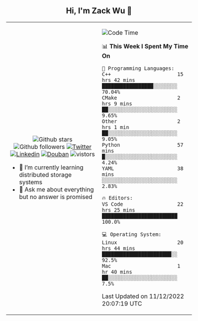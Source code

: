 <h2 align="center"> Hi, I'm Zack Wu 👋 </h2>

<table>
    <tr>
        <td valign="center" width="50%">
            <p align="center">
              <img src="https://img.shields.io/github/stars/izackwu?style=social" alt="Github stars" />
              <img src="https://img.shields.io/github/followers/izackwu?style=social" alt="Github followers" />
              <a href="https://twitter.com/_zackwu"><img src="https://img.shields.io/badge/@__zackwu-1DA1F2?style=flat&logo=Twitter&logoColor=white" alt="Twitter"/></a>
              <a href="https://www.linkedin.com/in/izackwu/?locale=en_US"><img src="https://img.shields.io/badge/@izackwu-0073b1?style=flat&logo=LinkedIn&logoColor=white" alt="Linkedin" /></a>
              <a href="https://www.douban.com/people/keith1"><img src="https://img.shields.io/badge/@keith1-007722?style=flat&logo=Douban&logoColor=white" alt="Douban" /></a>
              <img src="https://visitor-badge.glitch.me/badge?page_id=keithnull" alt="vistors" />
            </p>
            <ul>
                <li>🌱 I’m currently learning distributed storage systems</li>
                <li>💬 Ask me about everything but no answer is promised</li>
            </ul>
        </td>
       <td valign="top" width="50%">
    
<!--START_SECTION:waka-->
![Code Time](http://img.shields.io/badge/Code%20Time-2%2C190%20hrs%2030%20mins-blue)

📊 **This Week I Spent My Time On** 

```text
💬 Programming Languages: 
C++                      15 hrs 42 mins      █████████████████░░░░░░░░   70.04% 
CMake                    2 hrs 9 mins        ██░░░░░░░░░░░░░░░░░░░░░░░   9.65% 
Other                    2 hrs 1 min         ██░░░░░░░░░░░░░░░░░░░░░░░   9.05% 
Python                   57 mins             █░░░░░░░░░░░░░░░░░░░░░░░░   4.24% 
YAML                     38 mins             ░░░░░░░░░░░░░░░░░░░░░░░░░   2.83%

🔥 Editors: 
VS Code                  22 hrs 25 mins      █████████████████████████   100.0%

💻 Operating System: 
Linux                    20 hrs 44 mins      ███████████████████████░░   92.5% 
Mac                      1 hr 40 mins        ██░░░░░░░░░░░░░░░░░░░░░░░   7.5%

```


 Last Updated on 11/12/2022 20:07:19 UTC
<!--END_SECTION:waka-->
</td></tr>
</table>


